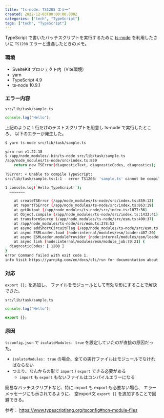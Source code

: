 ```yaml
---
title: "ts-node: TS1208 エラー"
created: 2022-12-03T00:00:00.000Z
categories: ["tech", "TypeScript"]
tags: ["tech", "TypeScript"]
---
```


TypeScript で書いたバッチスクリプトを実行するために
[ts-node](https://github.com/TypeStrong/ts-node)
を利用したさいに `TS1208` エラーと遭遇したときのメモ。


### 環境
- SvelteKit プロジェクト内（Vite環境）
- yarn
- TypeScript 4.9
- ts-node 10.9.1


### エラー内容

`src/lib/task/sample.ts`

```ts
console.log("Hello");
```

上記のように１行だけのテストスクリプトを用意し ts-node で実行したところ、
以下のエラーが発生した。


```sh
$ yarn ts-node src/lib/task/sample.ts

yarn run v1.22.18
$ /app/node_modules/.bin/ts-node src/lib/task/sample.ts
/app/node_modules/ts-node/src/index.ts:859
    return new TSError(diagnosticText, diagnosticCodes, diagnostics);
           ^
TSError: ⨯ Unable to compile TypeScript:
src/lib/task/sample.ts:1:1 - error TS1208: 'sample.ts' cannot be compiled under '--isolatedModules' because it is considered a global script file. Add an import, export, or an empty 'export {}' statement to make it a module.

1 console.log(`Hello TypeScript!`);
  ~~~~~~~

    at createTSError (/app/node_modules/ts-node/src/index.ts:859:12)
    at reportTSError (/app/node_modules/ts-node/src/index.ts:863:19)
    at getOutput (/app/node_modules/ts-node/src/index.ts:1077:36)
    at Object.compile (/app/node_modules/ts-node/src/index.ts:1433:41)
    at transformSource (/app/node_modules/ts-node/src/esm.ts:400:37)
    at /app/node_modules/ts-node/src/esm.ts:278:53
    at async addShortCircuitFlag (/app/node_modules/ts-node/src/esm.ts:409:15)
    at async ESMLoader.load (node:internal/modules/esm/loader:407:20)
    at async ESMLoader.moduleProvider (node:internal/modules/esm/loader:326:11)
    at async link (node:internal/modules/esm/module_job:70:21) {
  diagnosticCodes: [ 1208 ]
}
error Command failed with exit code 1.
info Visit https://yarnpkg.com/en/docs/cli/run for documentation about this command.
```


### 対応

`export {};` を追加し、
ファイルをモジュールとして有効な形にすることで解決できた。


`src/lib/task/sample.ts`

```ts
console.log("Hello");

export {};
```


### 原因

`tsconfig.json` で `isolateModules: true` を設定していたのが直接の原因だった。

- `isolateModules: true` の場合、全ての実行ファイルはモジュールでなければならない
- つまり、なんからの形で `import` / `export` できる必要がある
  - `import` も `export` もないファイルはコンパイルエラーになる

簡易なバッチスクリプトなど、特に import も export も必要ない場合、
エラーメッセージにも示されてるように、
空export文 `export {}` を追加することで回避できる。


参考： https://www.typescriptlang.org/tsconfig#non-module-files

